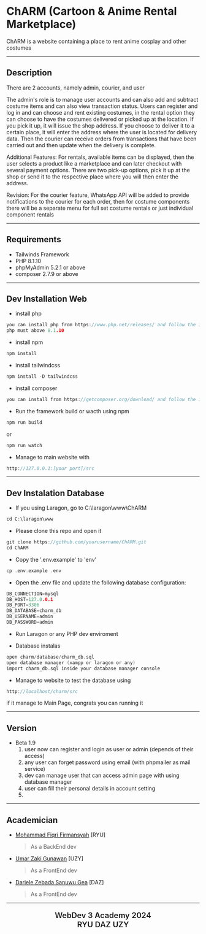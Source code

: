# ChARM (Cartoon &amp; Anime Rental Marketplace)

ChARM is a website containing a place to rent anime cosplay and other costumes

---

## Description

There are 2 accounts, namely admin, courier, and user

The admin's role is to manage user accounts and can also add and subtract costume items and can also view transaction status.
Users can register and log in and can choose and rent existing costumes, in the rental option they can choose to have the costumes delivered or picked up at the location. If you pick it up, it will issue the shop address. If you choose to deliver it to a certain place, it will enter the address where the user is located for delivery data.
Then the courier can receive orders from transactions that have been carried out and then update when the delivery is complete.

Additional Features: For rentals, available items can be displayed, then the user selects a product like a marketplace and can later checkout with several payment options.
There are two pick-up options, pick it up at the shop or send it to the respective place where you will then enter the address.

Revision: For the courier feature, WhatsApp API will be added to provide notifications to the courier for each order, then for costume components there will be a separate menu for full set costume rentals or just individual component rentals

---

## Requirements

- Tailwinds Framework
- PHP 8.1.10
- phpMyAdmin 5.2.1 or above
- composer 2.7.9 or above 

---

## Dev Installation Web
- install php
```C
you can install php from https://www.php.net/releases/ and follow the installer instruction
php must above 8.1.10
```
- install npm
```C
npm install
```
- install tailwindcss 
```C
npm install -D tailwindcss
```
- install composer
```C
you can install from https://getcomposer.org/download/ and follow the installer instruction
```
- Run the framework build or wacth using npm
```C
npm run build
```
or
```C
npm run watch
```

- Manage to main website with
```C
http://127.0.0.1:[your port]/src
```


---

## Dev Instalation Database

- If you using Laragon, go to C:\laragon\www\ChARM
```C
cd C:\laragon\www
```

- Please clone this repo and open it
```C
git clone https://github.com/yourusername/ChARM.git
cd ChARM
```

- Copy the '.env.example' to 'env'
```C
cp .env.example .env
```

- Open the .env file and update the following database configuration:
```C
DB_CONNECTION=mysql
DB_HOST=127.0.0.1
DB_PORT=3306
DB_DATABASE=charm_db
DB_USERNAME=admin
DB_PASSWORD=admin
```

- Run Laragon or any PHP dev enviroment

- Database instalas
```C
open charm/database/charm_db.sql
open database manager (xampp or laragon or any)
import charm_db.sql inside your database manager console
```

- Manage to website to test the database using
```C
http://localhost/charm/src
```
if it manage to Main Page, congrats you can running it



---

## Version

- Beta 1.9
  1. user now can register and login as user or admin (depends of their access)
  2. any user can forget password using email (with phpmailer as mail service)
  3. dev can manage user that can access admin page with using database manager
  4. user can fill their personal details in account setting
  5. 


---

## Academician

- [Mohammad Fiqri Firmansyah](https://github.com/TakanashaTaryu) [RYU]
  > As a BackEnd dev
- [Umar Zaki Gunawan](https://github.com/marzkigun27) [UZY]
  > As a FrontEnd dev
- [Dariele Zebada Sanuwu Gea](https://github.com/DrealGea) [DAZ]
  > As a FrontEnd dev

---

<div align="center">
  <p style="font-size: 20px; font-weight: 600; text-align: center;">WebDev 3 Academy 2024 <br> RYU DAZ UZY </p>
</div>

